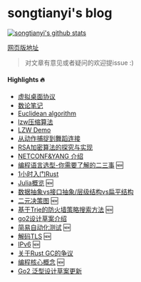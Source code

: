 # songtianyi's blog

[![songtianyi's github stats](https://github-readme-stats.vercel.app/api?username=songtianyi&show_icons=true)](https://github.com/anuraghazra/github-readme-stats)

[网页版地址](http://songtianyi.info) 

> 对文章有意见或者疑问的欢迎提issue :)

#### Highlights :fire:

* [虚拟桌面协议](http://songtianyi.github.io/pages/vdi/004-vdi.html)
* [数论笔记](http://songtianyi.github.io/pages/acm/001-acm.html)
* [Euclidean algorithm](http://songtianyi.github.io/pages/acm/010-acm.html)
* [lzw压缩算法](http://songtianyi.github.io/pages/data-compression/001-comp.html)
* [LZW Demo](http://songtianyi.github.io/pages/data-compression/003-comp.html)
* [从动作捕捉到舞蹈连接](http://songtianyi.github.io/pages/data-compression/002-comp.html)
* [RSA加密算法的探究与实现](http://songtianyi.github.io/pages/secure/001-secure.html)
* [NETCONF&YANG 介绍](http://songtianyi.github.io/pages/programming/networks/netconf-and-yang-introduction.html)
* [编程语言选型-你需要了解的二三事](pages/programming/programming-languages/M-how-to-choose-your-programming-language.md) :new:
* [1小时入门Rust](http://songtianyi.info/pages/programmig/programming-languages/getting-started-with-rust-in-1-hour.html)
* [Julia概览](http://songtianyi.info/pages/programming/programming-languages/M-julia-overview.md) :new:
* [数据抽象vs接口抽象/层级结构vs扁平结构](http://songtianyi.info/pages/programming/software-engineering/M-data-vs-interface-abstraction-and-nested-vs-flat-structure.html)
* [二元决策图](http://songtianyi.info/pages/programming/data-structure-and-algorithms/M-binary-decision-diagram.md) :new:
* [基于Trie的防火墙策略搜索方法](pages/programming/networks/M-trie-based-firewall-policy-searching.md) :new:
* [go2设计草案介绍](http://songtianyi.info/pages/programming/programming-languages/go2-design-draft-introduction.html)
* [简易自动化测试](pages/programming/software-development-and-quality-assurance/M-simple-automated-testing.md) :new:
* [解码TLS](http://songtianyi.info/pages/secure/M-decrypt-tls.md) :new:
* [IPv6](http://songtianyi.info/pages/programming/networks/M-ipv6.md) :new:
* [关于Rust GC的争议](http://songtianyi.github.io/pages/programming/programming-languages/is-rust-garbage-collected.html)
* [编程核心概念](pages/programming/software-engineering/M-core-concepts-in-programming.md) :new:
* [Go2 泛型设计草案更新](http://songtianyi.info/pages/programming/programming-languages/M-go2-generics-update.html)
